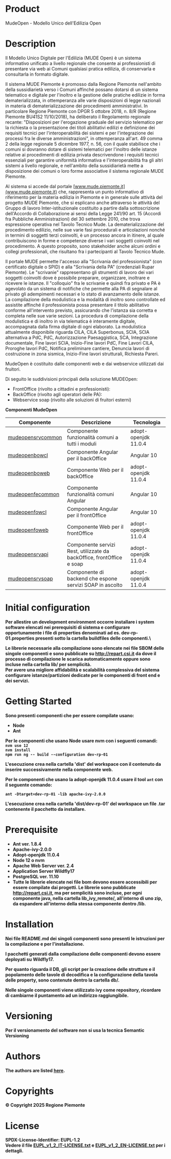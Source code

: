 # Product

MudeOpen - Modello Unico dell'Edilizia Open

# Description

Il Modello Unico Digitale per l'Edilizia (MUDE Open) è un sistema informativo unificato a livello regionale che consente ai professionisti di presentare via web ai Comuni qualsiasi pratica edilizia, di conservarla e consultarla in formato digitale. 

Il sistema MUDE Piemonte &egrave; promosso dalla Regione Piemonte nell'ambito della sussidiariet&agrave; verso i Comuni affinch&eacute;  possano dotarsi di un sistema telematico e digitale per l'inoltro e la gestione delle pratiche edilizie in forma dematerializzata, in ottemperanza alle varie disposizioni di legge nazionali in materia di dematerializzazione dei procedimenti amministrativi. In particolare Regione Piemonte con DPGR 5 ottobre 2018, n. 8/R  (Regione Piemonte BU41S2 11/10/2018), ha deliberato il Regolamento regionale recante: "Disposizioni per l'erogazione graduale del servizio telematico per la richiesta o la presentazione dei titoli abilitativi edilizi e definizione dei requisiti tecnici per l'interoperabilit&agrave; dei sistemi e per l'integrazione dei processi fra le diverse amministrazioni", in ottemperanza all'art. 49 comma 2 della legge regionale 5 dicembre 1977, n. 56, con il quale stabilisce che i comuni si dovranno dotare di sistemi telematici per l'inoltro delle istanze relative ai procedimenti di edilizia privata descrivendone  i requisiti tecnici essenziali per garantire uniformit&agrave; informativa e l'interoperabilit&agrave; fra gli altri sistemi a livello regionale, e nell'ambito della sussidiariet&agrave; mette a disposizione dei comuni o loro forme associative il sistema regionale MUDE Piemonte. 

Al sistema si accede dal portale [www.mude.piemonte.it](www.mude.piemonte.it) che, rappresenta un punto informativo di riferimento per la materia edilizia in Piemonte e in generale sulle attivit&agrave; del progetto MUDE Piemonte, che si esplicano anche attraverso le attivit&agrave; del  Gruppo di lavoro Inter-istituzionale costituito a partire dalla sottoscrizione dell'Accordo di Collaborazione ai sensi della Legge 241/90 art. 15 (Accordi fra Pubbliche Amministrazioni) del 30 settembre 2010, che trova espressione operativa nel Tavolo Tecnico Mude. 
La dematerializzazione del procedimento edilizio, nelle sue varie fasi procedurali e articolazioni nonch&eacute;  in termini di soggetti terzi coinvolti, &egrave; un processo ancora in itinere, al quale contribuiscono in forme e competenze diverse i vari soggetti coinvolti nel procedimento.
A questo proposito, sono stakeholder anche alcuni ordini e collegi professionali, che risultano fra i partecipanti al Tavolo Tecnico Mude. 

Il portale MUDE permette l'accesso alla "Scrivania del professionista" (con certificato digitale o SPID) e alla "Scrivania della PA" (credenziali Rupar Piemonte). Le "scrivanie" rappresentano gli strumenti di lavoro dei vari soggetti coinvolti dove &egrave; possibile preparare, organizzare, inoltrare e ricevere le istanze. Il "colloquio" fra le scrivanie e quindi fra privato e PA &egrave; agevolato da un sistema di notifiche che permette alla PA di segnalare al privato gli adempimenti necessari e lo stato di avanzamento delle istanze.
La compilazione della modulistica e la modalit&agrave; di inoltro sono controllate ed assistite affinch&eacute;  il professionista possa presentare il titolo abilitativo conforme all'intervento previsto, assicurando che l'istanza sia corretta e completa nelle sue varie sezioni. La procedura di compilazione della modulistica e di inoltro in via telematica &egrave; interamente digitale, accompagnata dalla firma digitale di ogni elaborato. La modulistica attualmente disponibile riguarda CILA, CILA Superbonus, SCIA, SCIA alternativa a PdC, PdC, Autorizzazione Paesaggistica, SCA, Integrazione documentale, Fine lavori SCIA, Inizio-Fine lavori PdC, Fine Lavori CILA, Proroghe lavori PdC, Notifica preliminare cantiere, Denuncia lavori di costruzione in zona sismica, Inizio-Fine lavori strutturali, Richiesta Pareri.


MudeOpen &egrave; costituito dalle componenti web e dai webservice utilizzati dai fruitori.

Di seguito le suddivisioni principali della soluzione MUDEOpen:

- FrontOffice (rivolto a cittadini e professionisti):
- BackOffice (rivolto agli operatori delle PA):
- Webservice soap (rivolto alle soluzioni di fruitori esterni)




<b>Componenti MudeOpen<b>

| Componente | Descrizione | Tecnologia |
| ---------- | ----------- | ---------- |
| [mudeopensrvcommon](./mudeopensrvcommon/) | Componente funzionalit&agrave; comuni a tutti i moduli| adopt-openjdk 11.0.4|
| [mudeopenbowcl](./mudeopenbowcl) | Componente Angular per il backOffice | Angular 10 |
| [mudeopenboweb](./mudeopenboweb) | Componente Web per il backOffice |adopt-openjdk 11.0.4 |
| [mudeopenfecommon](./mudeopenfecommon) | Componente funzionalit&agrave; comuni Angular | Angular 10  |
| [mudeopenfowcl](./mudeopenfowcl) | Componente Angular per il frontOffice |Angular 10  |
| [mudeopenfoweb](./mudeopenfoweb) | Componente Web per il frontOffice | adopt-openjdk 11.0.4 |
| [mudeopensrvapi](./mudeopensrvapi) | Componente servizi Rest, utilizzate da backOffice, frontOffice e soap | adopt-openjdk 11.0.4 |
| [mudeopensrvsoap](./mudeopensrvsoap) | Componente di backend che espone servizi SOAP in ascolto  | adopt-openjdk 11.0.4|



# Initial configuration

Per allestire un development environment occorre installare i system software elencati nei prerequisiti di sistema e
configurare opportunamente i file di properties denominati ad es. dev-rp-01.properties presenti sotto la cartella buildfiles delle componenti.\

Le librerie necessarie alla compilazione sono elencate nei file SBOM delle singole componenti e sono pubblicate su http://repart.csi.it
da dove il processo di compilazione le scarica automaticamente oppure sono incluse nella cartella lib/  per semplicit&agrave;.\
Per avere una migliore affidabilit&agrave; e scalabilit&agrave; complessiva del sistema configurare istanze/partizioni dedicate per le componenti di front end e dei servizi. 

# Getting Started

Sono presenti componenti che per essere compilate usano:
- Node
- Ant

Per le componenti che usano Node usare nvm con i seguenti comandi:\
`nvm use 12` \
`nvm install` \
`npm run ng -- build --configuration dev-rp-01`

L'esecuzione crea nella cartella 'dist' del workspace con il contenuto da inserire successivamente nella componente web.

Per le componenti che usano la adopt-openjdk 11.0.4 usare il tool `ant` con il seguente comando:

`ant -Dtarget=dev-rp-01 -lib apache-ivy-2.0.0`

L'esecuzione crea nella cartella 'dist/dev-rp-01' del workspace un file .tar contenente il pacchetto da installare.

# Prerequisite

- Ant ver. 1.8.4
- Apache-ivy-2.0.0
- Adopt-openjdk 11.0.4
- Node 12 o nvm
- Apache Web Server ver. 2.4
- Application Server Wildfly17
- PostgreSQL ver. 11.10
- Tutte le librerie elencate nei file bom devono essere accessibili per essere compilate dai progetti. Le librerie sono pubblicate http://repart.csi.it, ma per semplicit&agrave; sono incluse, per ogni componente java, nella cartella lib_ivy_remote/, all'interno di uno zip, da espandere all'interno della stessa componente dentro <root>/lib. 

# Installation

Nei file README.md dei singoli componenti sono presenti le istruzioni per la compilazione e per l'installazione.

I pacchetti generati dalla compilazione delle componenti devono essere deployati su Wildfly17.

Per quanto riguarda il DB, gli script per la creazione delle strutture e il popolamento delle tavole di decodifica e la configurazione della tavola delle property, sono contenute dentro la cartella db/.

Nelle singole componenti viene utilizzato ivy come repository, ricordare di cambiarne il puntamento ad un indirizzo raggiungibile.

# Versioning

Per il versionamento del software non si usa la tecnica Semantic Versioning

# Authors

The authors are listed [here](./AUTHORS.txt).

# Copyrights

© Copyright 2025 Regione Piemonte

# License

SPDX-License-Identifier: EUPL-1.2\
Vedere il file [EUPL_v1_2_IT-LICENSE.txt](./EUPL_v1_2_IT-LICENSE.txt) e [EUPL_v1_2_EN-LICENSE.txt](./EUPL_v1_2_EN-LICENSE.txt)  per i dettagli.
